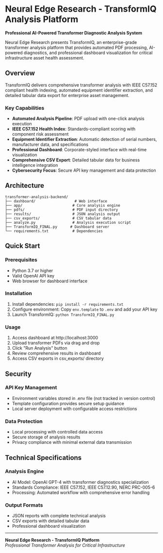 # Neural Edge Research - TransformIQ Analysis Platform

**Professional AI-Powered Transformer Diagnostic Analysis System**

Neural Edge Research presents TransformIQ, an enterprise-grade transformer analysis platform that provides automated PDF processing, AI-powered diagnostics, and professional dashboard visualization for critical infrastructure asset health assessment.

## Overview

TransformIQ delivers comprehensive transformer analysis with IEEE C57.152 compliant health indexing, automated equipment identifier extraction, and detailed tabular data export for enterprise asset management.

### Key Capabilities

- **Automated Analysis Pipeline**: PDF upload with one-click analysis execution
- **IEEE C57.152 Health Index**: Standards-compliant scoring with component risk assessment
- **Equipment Identifier Extraction**: Automatic detection of serial numbers, manufacturer data, and specifications
- **Professional Dashboard**: Corporate-styled interface with real-time visualization
- **Comprehensive CSV Export**: Detailed tabular data for business intelligence integration
- **Cybersecurity Focus**: Secure API key management and data protection

## Architecture

```
transformer-analysis-backend/
├── dashboard/                  # Web interface
├── app/                       # Core analysis engine
├── pdfs/                      # PDF input directory
├── results/                   # JSON analysis output
├── csv_exports/               # CSV tabular data
├── analyze.py                 # Analysis execution script
├── TransformIQ_FINAL.py      # Dashboard server
└── requirements.txt           # Dependencies
```

## Quick Start

### Prerequisites
- Python 3.7 or higher
- Valid OpenAI API key
- Web browser for dashboard interface

### Installation
1. Install dependencies: `pip install -r requirements.txt`
2. Configure environment: Copy `env.template` to `.env` and add your API key
3. Launch TransformIQ: `python TransformIQ_FINAL.py`

### Usage
1. Access dashboard at http://localhost:3000
2. Upload transformer PDFs via drag and drop
3. Click "Run Analysis" button
4. Review comprehensive results in dashboard
5. Access CSV exports in csv_exports/ directory

## Security

### API Key Management
- Environment variables stored in .env file (not tracked in version control)
- Template configuration provides secure setup guidance
- Local server deployment with configurable access restrictions

### Data Protection
- Local processing with controlled data access
- Secure storage of analysis results
- Privacy compliance with minimal external data transmission

## Technical Specifications

### Analysis Engine
- AI Model: OpenAI GPT-4 with transformer diagnostics specialization
- Standards Compliance: IEEE C57.152, IEEE C57.12.90, NERC PRC-005-6
- Processing: Automated workflow with comprehensive error handling

### Output Formats
- JSON reports with complete technical analysis
- CSV exports with detailed tabular data
- Professional dashboard visualization

---

**Neural Edge Research - TransformIQ Platform**  
*Professional Transformer Analysis for Critical Infrastructure*

